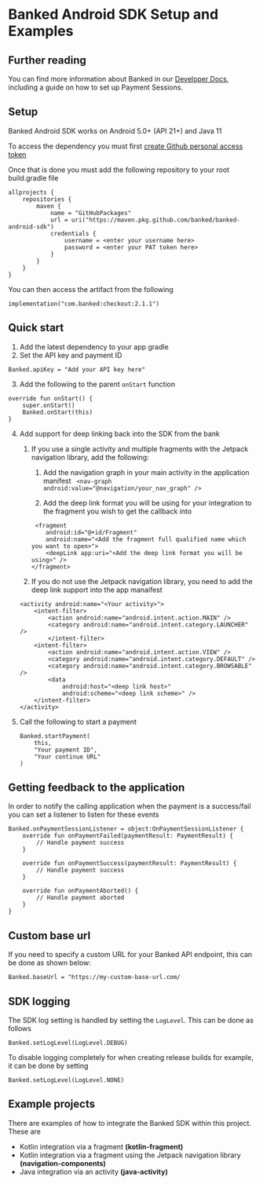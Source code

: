 # Banked Android SDK Setup and Examples

## Further reading
You can find more information about Banked in our [Developer Docs](https://developer.banked.com/docs/introduction), including a guide on how to set up Payment Sessions.

## Setup
Banked Android SDK works on Android 5.0+ (API 21+) and Java 11

To access the dependency you must first [create Github personal access token](https://help.github.com/en/github/authenticating-to-github/creating-a-personal-access-token-for-the-command-line)

Once that is done you must add the following repository to your root build.gradle file
```
allprojects {
    repositories {
        maven {
            name = "GitHubPackages"
            url = uri("https://maven.pkg.github.com/banked/banked-android-sdk")
            credentials {
                username = <enter your username here>
                password = <enter your PAT token here>
            }
        }
    }
}
```

You can then access the artifact from the following

```
implementation("com.banked:checkout:2.1.1")
```

## Quick start
1. Add the latest dependency to your app gradle
2. Set the API key and payment ID
```
Banked.apiKey = "Add your API key here"
```
3. Add the following to the parent ```onStart``` function
```
override fun onStart() {
    super.onStart()
    Banked.onStart(this)
} 
```
4. Add support for deep linking back into the SDK from the bank
    1. If you use a single activity and multiple fragments with the Jetpack navigation library, add the following:
        1. Add the navigation graph in your main activity in the application manifest
        ``` <nav-graph android:value="@navigation/your_nav_graph" />```

        2. Add the deep link format you will be using for your integration to the fragment you wish to get the callback into
        ```
         <fragment
            android:id="@+id/Fragment"
            android:name="<Add the fragment full qualified name which you want to open>">
            <deepLink app:uri="<Add the deep link format you will be using>" />
        </fragment>
        ```

    2. If you do not use the Jetpack navigation library, you need to add the deep link support into the app manaifest
    ```
    <activity android:name="<Your activity>">
        <intent-filter>
            <action android:name="android.intent.action.MAIN" />
            <category android:name="android.intent.category.LAUNCHER" />
            </intent-filter>
        <intent-filter>
            <action android:name="android.intent.action.VIEW" />
            <category android:name="android.intent.category.DEFAULT" />
            <category android:name="android.intent.category.BROWSABLE" />
            <data
                android:host="<deep link host>"
                android:scheme="<deep link scheme>" />
        </intent-filter>
    </activity>
    ```
5. Call the following to start a payment
    ```
    Banked.startPayment(
        this,
        "Your payment ID",
        "Your continue URL"
    )
    ```

## Getting feedback to the application
In order to notify the calling application when the payment is a success/fail you can set a listener to listen for these events
```
Banked.onPaymentSessionListener = object:OnPaymentSessionListener {
    override fun onPaymentFailed(paymentResult: PaymentResult) {
        // Handle payment success
    }

    override fun onPaymentSuccess(paymentResult: PaymentResult) {
        // Handle payment success 
    }
    
    override fun onPaymentAborted() {
        // Handle payment aborted
    }
}
```

## Custom base url
If you need to specify a custom URL for your Banked API endpoint, this can be done as shown below:
```
Banked.baseUrl = "https://my-custom-base-url.com/
```

## SDK logging
The SDK log setting is handled by setting the ```LogLevel```. This can be done as follows
```
Banked.setLogLevel(LogLevel.DEBUG)
```
To disable logging completely for when creating release builds for example, it can be done by setting
```
Banked.setLogLevel(LogLevel.NONE)
```

## Example projects
There are examples of how to integrate the Banked SDK within this project. These are
- Kotlin integration via a fragment __(kotlin-fragment)__
- Kotlin integration via a fragment using the Jetpack navigation library __(navigation-components)__
- Java integration via an activity __(java-activity)__
